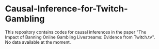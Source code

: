 # Causal-Inference-for-Twitch-Gambling
This repository contains codes for causal inferences in the paper "The Impact of Banning Online Gambling Livestreams: Evidence from Twitch.tv". No data available at the moment.
